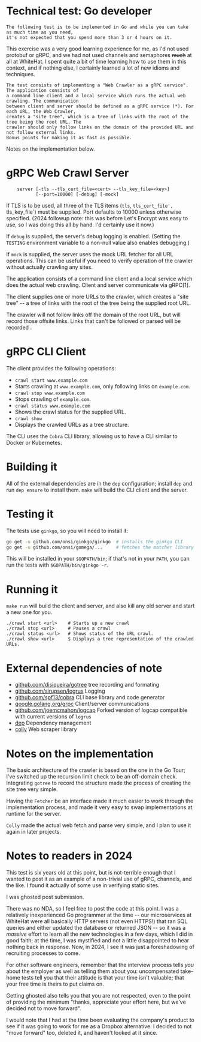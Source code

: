 # Technical test: Go developer
```
The following test is to be implemented in Go and while you can take as much time as you need,
it's not expected that you spend more than 3 or 4 hours on it.
```

This exercise was a very good learning experience for me, as I'd not used protobuf or gRPC, and we had not used channels and semaphores ~~much~~ at all at WhiteHat. I spent quite a bit of time learning how to use them in this context, and if nothing else, I certainly learned a lot of new idioms and techniques.

```
The test consists of implementing a "Web Crawler as a gRPC service". The application consists of
a command line client and a local service which runs the actual web crawling. The communication
between client and server should be defined as a gRPC service (*). For each URL, the Web Crawler,
creates a "site tree", which is a tree of links with the root of the tree being the root URL. The 
crawler should only follow links on the domain of the provided URL and not follow external links.
Bonus points for making it as fast as possible.
```

Notes on the implementation below.

# gRPC Web Crawl Server

```
    server [-tls --tls_cert_file=<cert> --tls_key_file=<key>]
           [--port=10000] [-debug] [-mock]
```

If TLS is to be used, all three of the TLS items (`tls`, `tls_cert_file', `tls_key_file`) must be supplied. Port defaults to 10000 unless otherwise specified. (2024 followup note: this was before Let's Encrypt was easy to use, so I was doing this all by hand. I'd certainly use it now.)

If `debug` is supplied, the server's debug logging is enabled. (Setting the `TESTING` environment variable to a non-null value also enables debugging.)

If `mock` is supplied, the server uses the mock URL fetcher for all URL operations. This can be useful if you need to verify operation of the crawler without actually crawling any sites.

The application consists of a command line client and a local service
which does the actual web crawling. Client and server communicate via gRPC[1].

The client supplies one or more URLs to the crawler, which creates a "site
tree" -- a tree of links with the root of the tree being the supplied root
URL.

The crawler will not follow links off the domain of the root URL, but will 
record those offsite links. Links that can't be followed or parsed will be
recorded .

# gRPC CLI Client

The client provides the following operations:

 - `crawl start www.example.com`
  - Starts crawling at `www.example.com`, only following links on `example.com`.
 - `crawl stop www.example.com`
  - Stops crawling of `example.com`.
 - `crawl status www.example.com`
  - Shows the crawl status for the supplied URL.
 - `crawl show` 
  - Displays the crawled URLs as a tree structure.

The CLI uses the `Cobra` CLI library, allowing us to have a CLI similar to Docker or Kubernetes.

# Building it

All of the external dependencies are in the `dep` configuration; install `dep`
and run `dep ensure` to install them. `make` will build the CLI client and the
server.

# Testing it

The tests use `ginkgo`, so you will need to install it:

```bash
go get -u github.com/onsi/ginkgo/ginkgo  # installs the ginkgo CLI
go get -u github.com/onsi/gomega/...     # fetches the matcher library
```

This will be installed in your `$GOPATH/bin`; if that's not in your `PATH`,
you can run the tests with `$GOPATH/bin/ginkgo -r`.

# Running it

`make run` will build the client and server, and also kill any old server
and start a new one for you.

```
./crawl start <url>    # Starts up a new crawl
./crawl stop <url>     # Pauses a crawl
./crawl status <url>   # Shows status of the URL crawl.
./crawl show <url>     $ Displays a tree representation of the crawled URLs.
```

# External dependencies of note

 - [github.com/disiqueira/gotree](https://github.com/disiqueira/gotree)
   tree recording and formating
 - [github.com/sirupsen/logrus](https://github.com/sirupsen/logrus)
   Logging
 - [github.com/spf13/cobra](https://github.com/spf13/cobra)
   CLI base library and code generator
 - [google.golang.org/grpc](https://google.golang.org/grpc)
   Client/server communications
 - [github.com/joemcmahon/logcap](https://github.com/joemcmahon/logcap)
   Forked version of logcap compatible with current versions of `logrus`
 - [dep](https://github.com/golang/dep)
   Dependency management
 - [colly](http://go-colly.org/)
   Web scraper library

# Notes on the implementation

The basic architecture of the crawler is based on the one in the Go Tour; I've switched up the recursion limit check to be an off-domain check. Integrating `gotree` to record the structure made the process of creating the site tree very simple.

Having the `Fetcher` be an interface made it much easier to work through the implementation process, and made it very easy to swap implementations at runtime for the server. 

`Colly` made the actual web fetch and parse very simple, and I plan to use it again in later projects.

# Notes to readers in 2024

This test is six years old at this point, but is not-terrible enough that I wanted to post it as an example of
a non-trivial use of gRPC, channels, and the like. I found it actually of some use in verifying static sites.

I was ghosted post submission. 

There was no NDA, so I feel free to post the code at this point. I was a relatively
inexperienced Go programmer at the time -- our microservices at WhiteHat were all basically HTTP servers 
(not even HTTPS!) that ran SQL queries and either updated the database or returned JSON -- so it was a 
_massive_ effort to learn all the new technologies in a few days, which I did in good faith; at the time, 
I was mystified and not a little disappointed to hear nothing back in response. Now, in 2024, I see it was 
just a foreshadowing of recruiting processes to come.

For other software engineers, remember that the interview process tells _you_ about the employer
as well as telling them about you: uncompensated take-home tests tell you that their attitude is that your
time isn't valuable; that your free time is theirs to put claims on.

Getting ghosted also tells you that you are not respected, even to the point of
providing the minimum "thanks, appreciate your effort here, but we've decided not to move forward". 

I would note that I had at the time been evaluating the company's product to see if it was going to work for me as 
a Dropbox alternative. I decided to not "move forward" too, deleted it, and haven't looked at it since.
